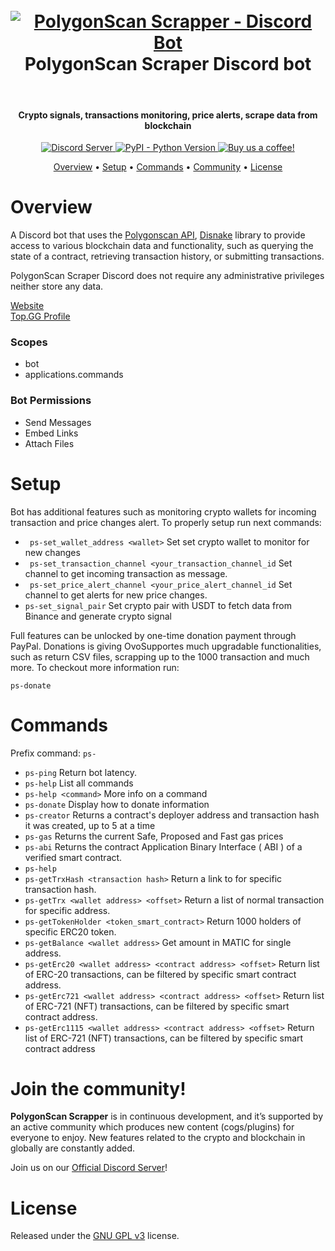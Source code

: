 <h1 align="center">
  <br>
    <a href="https://github.com/OvoOno-Studio/polygonscan-disnake">
        <img src="https://imgur.com/Kaxo2vOY" alt="PolygonScan Scrapper - Discord Bot">
    </a>
  <br> 
  PolygonScan Scraper Discord bot
  <br>
</h1>
 
  <br>
</h1>

<h4 align="center">Crypto signals, transactions monitoring, price alerts, scrape data from blockchain</h4>

<p align="center">
  <a href="https://discord.com/invite/KdPPgbfBwt/">
    <img src="https://discordapp.com/api/guilds/133049272517001216/widget.png?style=shield" alt="Discord Server">
  </a> 
  <a href="https://www.python.org/downloads/">
    <img alt="PyPI - Python Version" src="https://img.shields.io/badge/python-3.9-blue">
  </a> 
  <a href="https://www.buymeacoffee.com/ovoonostudio">
    <img src="https://img.shields.io/badge/Support-OvoOnoStudio!-red.svg" alt="Buy us a coffee!">
  </a>
</p> 

<p align="center">
  <a href="#overview">Overview</a>
  •
  <a href="#setup">Setup</a>
  •  
  <a href="#commands">Commands</a>
  •
  <a href="#join-the-community">Community</a>
  •
  <a href="#license">License</a>
</p>

# Overview

A Discord bot that uses the [Polygonscan API](https://polygonscan.com/apis), [Disnake](https://docs.disnake.dev/en/stable/) library to provide access to various blockchain data and functionality, such as querying the state of a contract, retrieving transaction history, or submitting transactions. 

PolygonScan Scraper Discord does not require any administrative privileges neither store any data.

[Website](https://polygonscan-scrapper.ovoono.studio/)  
[Top.GG Profile](https://top.gg/bot/1041454438595965049)

### Scopes
- bot
- applications.commands

### Bot Permissions
- Send Messages
- Embed Links
- Attach Files

# Setup
Bot has additional features such as monitoring crypto wallets for incoming transaction and price changes alert. To properly setup run next commands:

- ``` ps-set_wallet_address <wallet>``` Set set crypto wallet to monitor for new changes
- ``` ps-set_transaction_channel <your_transaction_channel_id``` Set channel to get incoming transaction as message.
- ``` ps-set_price_alert_channel <your_price_alert_channel_id``` Set channel to get alerts for new price changes.
- ``` ps-set_signal_pair ``` Set crypto pair with USDT to fetch data from Binance and generate crypto signal

Full features can be unlocked by one-time donation payment through PayPal. Donations is giving OvoSupportes much upgradable functionalities, such as return CSV files, scrapping up to the 1000 transaction and much more. To checkout more information run:

```ps-donate```

# Commands

Prefix command: ```ps-```

- ```ps-ping```  Return bot latency. 
- ```ps-help``` List all commands
- ```ps-help <command>``` More info on a command
- ```ps-donate``` Display how to donate information
- ```ps-creator``` Returns a contract's deployer address and transaction hash it was created, up to 5 at a time
- ```ps-gas``` Returns the current Safe, Proposed and Fast gas prices
- ```ps-abi``` Returns the contract Application Binary Interface ( ABI ) of a verified smart contract.
- ```ps-help``` 
- ```ps-getTrxHash <transaction hash>``` Return a link to for specific transaction hash. 
- ```ps-getTrx <wallet address> <offset>``` Return a list of normal transaction for specific address.
- ```ps-getTokenHolder <token_smart_contract>``` Return 1000 holders of specific ERC20 token.
- ```ps-getBalance <wallet address>``` Get amount in MATIC for single address. 
- ```ps-getErc20 <wallet address> <contract address> <offset>``` Return list of ERC-20 transactions, can be filtered by specific smart contract address. 
- ```ps-getErc721 <wallet address> <contract address> <offset>``` Return list of ERC-721 (NFT) transactions, can be filtered by specific smart contract address. 
- ```ps-getErc1115 <wallet address> <contract address> <offset>``` Return list of ERC-721 (NFT) transactions, can be filtered by specific smart contract address

# Join the community!

**PolygonScan Scrapper** is in continuous development, and it’s supported by an active community which produces new
content (cogs/plugins) for everyone to enjoy. New features related to the crypto and blockchain in globally are constantly added. 

Join us on our [Official Discord Server](https://discord.com/invite/KdPPgbfBwt/)!

# License

Released under the [GNU GPL v3](https://www.gnu.org/licenses/gpl-3.0.en.html) license.
